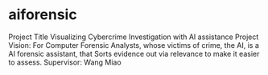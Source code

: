 # aiforensic
Project Title
Visualizing Cybercrime Investigation with AI assistance
Project Vision:
For Computer Forensic Analysts,
whose victims of crime,
the AI,
is a AI forensic assistant,
that Sorts evidence out via relevance to make it easier to assess.
Supervisor:
Wang Miao



